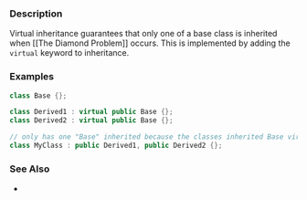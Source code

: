 ### Description
Virtual inheritance guarantees that only one of a base class is inherited when [[The Diamond Problem]] occurs. This is implemented by adding the `virtual` keyword to inheritance.

### Examples
```Cpp
class Base {};

class Derived1 : virtual public Base {};
class Derived2 : virtual public Base {};

// only has one "Base" inherited because the classes inherited Base virtually
class MyClass : public Derived1, public Derived2 {};
```

### See Also
* 